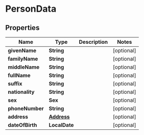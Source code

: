 

# PersonData


## Properties

| Name | Type | Description | Notes |
|------------ | ------------- | ------------- | -------------|
|**givenName** | **String** |  |  [optional] |
|**familyName** | **String** |  |  [optional] |
|**middleName** | **String** |  |  [optional] |
|**fullName** | **String** |  |  [optional] |
|**suffix** | **String** |  |  [optional] |
|**nationality** | **String** |  |  [optional] |
|**sex** | **Sex** |  |  [optional] |
|**phoneNumber** | **String** |  |  [optional] |
|**address** | [**Address**](Address.md) |  |  [optional] |
|**dateOfBirth** | **LocalDate** |  |  [optional] |



